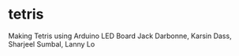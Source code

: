 # tetris
Making Tetris using Arduino LED Board
Jack Darbonne, Karsin Dass, Sharjeel Sumbal, Lanny Lo
